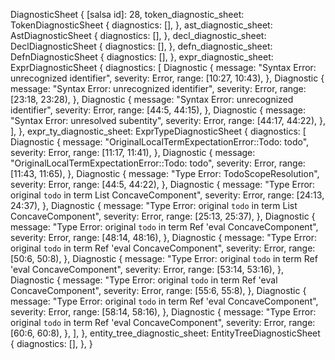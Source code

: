 DiagnosticSheet {
    [salsa id]: 28,
    token_diagnostic_sheet: TokenDiagnosticSheet {
        diagnostics: [],
    },
    ast_diagnostic_sheet: AstDiagnosticSheet {
        diagnostics: [],
    },
    decl_diagnostic_sheet: DeclDiagnosticSheet {
        diagnostics: [],
    },
    defn_diagnostic_sheet: DefnDiagnosticSheet {
        diagnostics: [],
    },
    expr_diagnostic_sheet: ExprDiagnosticSheet {
        diagnostics: [
            Diagnostic {
                message: "Syntax Error: unrecognized identifier",
                severity: Error,
                range: [10:27, 10:43),
            },
            Diagnostic {
                message: "Syntax Error: unrecognized identifier",
                severity: Error,
                range: [23:18, 23:28),
            },
            Diagnostic {
                message: "Syntax Error: unrecognized identifier",
                severity: Error,
                range: [44:5, 44:15),
            },
            Diagnostic {
                message: "Syntax Error: unresolved subentity",
                severity: Error,
                range: [44:17, 44:22),
            },
        ],
    },
    expr_ty_diagnostic_sheet: ExprTypeDiagnosticSheet {
        diagnostics: [
            Diagnostic {
                message: "OriginalLocalTermExpectationError::Todo: todo",
                severity: Error,
                range: [11:17, 11:41),
            },
            Diagnostic {
                message: "OriginalLocalTermExpectationError::Todo: todo",
                severity: Error,
                range: [11:43, 11:65),
            },
            Diagnostic {
                message: "Type Error: TodoScopeResolution",
                severity: Error,
                range: [44:5, 44:22),
            },
            Diagnostic {
                message: "Type Error: original `todo` in term List ConcaveComponent",
                severity: Error,
                range: [24:13, 24:37),
            },
            Diagnostic {
                message: "Type Error: original `todo` in term List ConcaveComponent",
                severity: Error,
                range: [25:13, 25:37),
            },
            Diagnostic {
                message: "Type Error: original `todo` in term Ref 'eval ConcaveComponent",
                severity: Error,
                range: [48:14, 48:16),
            },
            Diagnostic {
                message: "Type Error: original `todo` in term Ref 'eval ConcaveComponent",
                severity: Error,
                range: [50:6, 50:8),
            },
            Diagnostic {
                message: "Type Error: original `todo` in term Ref 'eval ConcaveComponent",
                severity: Error,
                range: [53:14, 53:16),
            },
            Diagnostic {
                message: "Type Error: original `todo` in term Ref 'eval ConcaveComponent",
                severity: Error,
                range: [55:6, 55:8),
            },
            Diagnostic {
                message: "Type Error: original `todo` in term Ref 'eval ConcaveComponent",
                severity: Error,
                range: [58:14, 58:16),
            },
            Diagnostic {
                message: "Type Error: original `todo` in term Ref 'eval ConcaveComponent",
                severity: Error,
                range: [60:6, 60:8),
            },
        ],
    },
    entity_tree_diagnostic_sheet: EntityTreeDiagnosticSheet {
        diagnostics: [],
    },
}